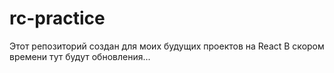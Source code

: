 # rc-practice

Этот репозиторий создан для моих будущих проектов на React
В скором времени тут будут обновления...